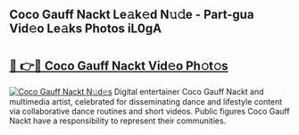 ## Coco Gauff Nackt Le𝚊k𝚎d N𝚞𝚍e - Part-gua Vid𝚎o Le𝚊ks Photos iL0gA

# <h2><a href="http://fb0nn0.evod.top/?m=Coco+Gauff+Nackt">🔗 👉🔴 Coco Gauff Nackt Vid𝚎o Ph𝚘t𝚘s</a></h2>

[![Coco Gauff Nackt N𝚞d𝚎s](https://i.imgur.com/8V9OHl7.gif)](http://fb0nn0.evod.top/?m=Coco+Gauff+Nackt)
Digital entertainer Coco Gauff Nackt and multimedia artist, celebrated for disseminating dance and lifestyle content via collaborative dance routines and short videos. Public figures Coco Gauff Nackt have a responsibility to represent their communities. 
